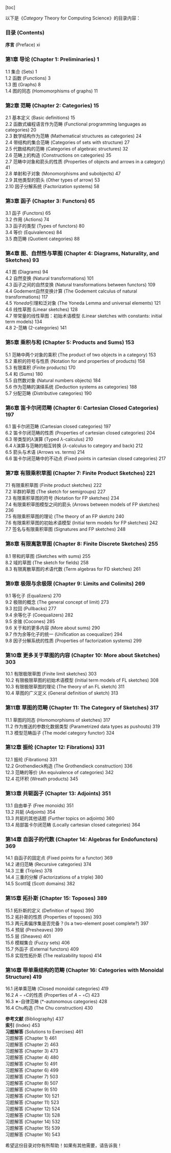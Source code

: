 [toc]

以下是《$Category$ Theory for Computing Science》的目录内容：

### 目录 (Contents)

**序言** (Preface) xi

### 第1章 导论 (Chapter 1: Preliminaries) 1
1.1 集合 (Sets) 1  
1.2 函数 (Functions) 3  
1.3 图 (Graphs) 8  
1.4 图的同态 (Homomorphisms of graphs) 11

### 第2章 范畴 (Chapter 2: Categories) 15  
2.1 基本定义 (Basic definitions) 15  
2.2 函数式编程语言作为范畴 (Functional programming languages as categories) 20  
2.3 数学结构作为范畴 (Mathematical structures as categories) 24  
2.4 带结构的集合范畴 (Categories of sets with structure) 27  
2.5 代数结构的范畴 (Categories of algebraic structures) 32  
2.6 范畴上的构造 (Constructions on categories) 35  
2.7 范畴中对象和箭头的性质 (Properties of objects and arrows in a category) 41  
2.8 单射和子对象 (Monomorphisms and subobjects) 47  
2.9 其他类型的箭头 (Other types of arrow) 53  
2.10 因子分解系统 (Factorization systems) 58

### 第3章 函子 (Chapter 3: Functors) 65  
3.1 函子 (Functors) 65  
3.2 作用 (Actions) 74  
3.3 函子的类型 (Types of functors) 80  
3.4 等价 (Equivalences) 84  
3.5 商范畴 (Quotient categories) 88

### 第4章 图、自然性与草图 (Chapter 4: Diagrams, Naturality, and Sketches) 93  
4.1 图 (Diagrams) 94  
4.2 自然变换 (Natural transformations) 101  
4.3 函子之间的自然变换 (Natural transformations between functors) 109  
4.4 Godement自然变换计算 (The Godement calculus of natural transformations) 117  
4.5 $Yoneda$引理和泛对象 (The Yoneda Lemma and universal elements) 121  
4.6 线性草图 (Linear sketches) 128  
4.7 带常量的线性草图：初始术语模型 (Linear sketches with constants: initial term models) 134  
4.8 $2$-范畴 ($2$-categories) 141

### 第5章 乘积与和 (Chapter 5: Products and Sums) 153  
5.1 范畴中两个对象的乘积 (The product of two objects in a category) 153  
5.2 乘积的符号与性质 (Notation for and properties of products) 158  
5.3 有限乘积 (Finite products) 170  
5.4 和 (Sums) 180  
5.5 自然数对象 (Natural numbers objects) 184  
5.6 作为范畴的演绎系统 (Deduction systems as categories) 188  
5.7 分配范畴 (Distributive categories) 190

### 第6章 笛卡尔闭范畴 (Chapter 6: Cartesian Closed Categories) 197  
6.1 笛卡尔闭范畴 (Cartesian closed categories) 197  
6.2 笛卡尔闭范畴的性质 (Properties of cartesian closed categories) 204  
6.3 带类型的$\lambda$演算 (Typed $\lambda$-calculus) 210  
6.4 $\lambda$演算与范畴的相互转换 ($\lambda$-calculus to category and back) 212  
6.5 箭头与术语 (Arrows vs. terms) 214  
6.6 笛卡尔闭范畴中的不动点 (Fixed points in cartesian closed categories) 217

### 第7章 有限乘积草图 (Chapter 7: Finite Product Sketches) 221  
7.1 有限乘积草图 (Finite product sketches) 222  
7.2 半群的草图 (The sketch for semigroups) 227  
7.3 有限乘积草图的符号 (Notation for FP sketches) 234  
7.4 有限乘积草图模型之间的箭头 (Arrows between models of FP sketches) 236  
7.5 有限乘积草图的理论 (The theory of an FP sketch) 240  
7.6 有限乘积草图的初始术语模型 (Initial term models for FP sketches) 242  
7.7 签名与有限乘积草图 (Signatures and FP sketches) 248

### 第8章 有限离散草图 (Chapter 8: Finite Discrete Sketches) 255  
8.1 带和的草图 (Sketches with sums) 255  
8.2 域的草图 (The sketch for fields) 258  
8.3 有限离散草图的术语代数 (Term algebras for FD sketches) 261

### 第9章 极限与余极限 (Chapter 9: Limits and Colimits) 269  
9.1 等化子 (Equalizers) 270  
9.2 极限的概念 (The general concept of limit) 273  
9.3 拉回 (Pullbacks) 277  
9.4 余等化子 (Coequalizers) 282  
9.5 余锥 (Cocones) 285  
9.6 关于和的更多内容 (More about sums) 290  
9.7 作为余等化子的统一 (Unification as coequalizer) 294  
9.8 因子分解系统的性质 (Properties of factorization systems) 299

### 第10章 更多关于草图的内容 (Chapter 10: More about Sketches) 303  
10.1 有限极限草图 (Finite limit sketches) 303  
10.2 有限极限草图的初始术语模型 (Initial term models of FL sketches) 308  
10.3 有限极限草图的理论 (The theory of an FL sketch) 311  
10.4 草图的广义定义 (General definition of sketch) 313

### 第11章 草图的范畴 (Chapter 11: The Category of Sketches) 317  
11.1 草图的同态 (Homomorphisms of sketches) 317  
11.2 作为推送的参数化数据类型 (Parametrized data types as pushouts) 319  
11.3 模型范畴函子 (The model category functor) 324

### 第12章 振纶 (Chapter 12: Fibrations) 331  
12.1 振纶 (Fibrations) 331  
12.2 Grothendieck构造 (The Grothendieck construction) 336  
12.3 范畴的等价 (An equivalence of categories) 342  
12.4 花环积 (Wreath products) 345

### 第13章 共轭函子 (Chapter 13: Adjoints) 351  
13.1 自由单子 (Free monoids) 351  
13.2 共轭 (Adjoints) 354  
13.3 共轭的其他话题 (Further topics on adjoints) 360  
13.4 局部笛卡尔闭范畴 (Locally cartesian closed categories) 364

### 第14章 自函子的代数 (Chapter 14: Algebras for Endofunctors) 369  
14.1 自函子的固定点 (Fixed points for a functor) 369  
14.2 递归范畴 (Recursive categories) 374  
14.3 三重 (Triples) 378  
14.4 三重的分解 (Factorizations of a triple) 380  
14.5 Scott域 (Scott domains) 382

### 第15章 拓扑斯 (Chapter 15: Toposes) 389  
15.1 拓扑斯的定义 (Definition of topos) 390  
15.2 拓扑斯的性质 (Properties of toposes) 393  
15.3 两元素偏序集是否完备？(Is a two-element poset complete?) 397  
15.4 预层 (Presheaves) 399  
15.5 层 (Sheaves) 401  
15.6 模糊集合 (Fuzzy sets) 406  
15.7 外函子 (External functors) 409  
15.8 实现性拓扑斯 (The realizability topos) 414

### 第16章 带单乘结构的范畴 (Chapter 16: Categories with Monoidal Structure) 419  
16.1 闭单乘范畴 (Closed monoidal categories) 419  
16.2 $A−◦C$的性质 (Properties of $A−◦C$) 423  
16.3 ∗-自律范畴 ($\ast$-autonomous categories) 428  
16.4 Chu构造 (The Chu construction) 430

**参考文献** (Bibliography) 437  
**索引** (Index) 453  
**习题解答** (Solutions to Exercises) 461  
习题解答 (Chapter 1) 461  
习题解答 (Chapter 2) 463  
习题解答 (Chapter 3) 473  
习题解答 (Chapter 4) 480  
习题解答 (Chapter 5) 491  
习题解答 (Chapter 6) 499  
习题解答 (Chapter 7) 503  
习题解答 (Chapter 8) 507  
习题解答 (Chapter 9) 510  
习题解答 (Chapter 10) 521  
习题解答 (Chapter 11) 523  
习题解答 (Chapter 12) 524  
习题解答 (Chapter 13) 528  
习题解答 (Chapter 14) 532  
习题解答 (Chapter 15) 539  
习题解答 (Chapter 16) 543  

希望这份目录对你有所帮助！如果有其他需要，请告诉我！